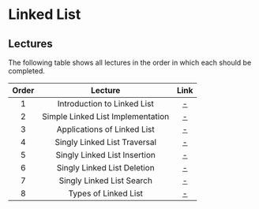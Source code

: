 # Linked List

## Lectures

The following table shows all lectures in the order in which each should be completed.

| Order | Lecture | Link |
|:---:|:---:|:---:|
| 1 | Introduction to Linked List | [-]() |
| 2 | Simple Linked List Implementation | [-]() |
| 3 | Applications of Linked List | [-]() |
| 4 | Singly Linked List Traversal | [-]() |
| 5 | Singly Linked List Insertion | [-]() |
| 6 | Singly Linked List Deletion | [-]() |
| 7 | Singly Linked List Search | [-]() |
| 8 | Types of Linked List | [-]() |
<br>